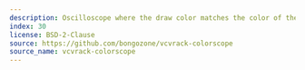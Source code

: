 ```yaml
---
description: Oscilloscope where the draw color matches the color of the input cable
index: 30
license: BSD-2-Clause
source: https://github.com/bongozone/vcvrack-colorscope
source_name: vcvrack-colorscope
---
```

